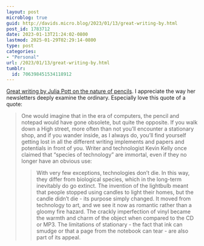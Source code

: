 ```yaml
---
layout: post
microblog: true
guid: http://davids.micro.blog/2023/01/13/great-writing-by.html
post_id: 1783712
date: 2023-01-13T21:24:02-0800
lastmod: 2025-01-29T02:29:14-0800
type: post
categories:
- "Personal"
url: /2023/01/13/great-writing-by.html
tumblr:
  id: 706398451534118912
---
```

[Great writing by Julia Pott on the nature of pencils](https://juliapott.substack.com/p/2b-or-not-2b). I appreciate the way her newsletters deeply examine the ordinary. Especially love this quote of a quote:

> One would imagine that in the era of computers, the pencil and notepad would have gone obsolete, but quite the opposite. If you walk down a High street, more often than not you’ll encounter a stationary shop, and if you wander inside, as I always do, you’ll find yourself getting lost in all the different writing implements and papers and potentials in front of you. Writer and technologist Kevin Kelly once claimed that “species of technology” are immortal, even if they no longer have an obvious use:
> 
> > With very few exceptions, technologies don’t die. In this way, they differ from biological species, which in the long-term inevitably do go extinct. The invention of the lightbulb meant that people stopped using candles to light their homes, but the candle didn’t die - its purpose simply changed. It moved from technology to art, and we see it now as romantic rather than a gloomy fire hazard. The crackly imperfection of vinyl became the warmth and charm of the object when compared to the CD or MP3. The limitations of stationary - the fact that ink can smudge or that a page from the notebook can tear - are also part of its appeal. 


